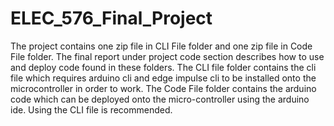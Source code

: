 # ELEC_576_Final_Project
The project contains one zip file in CLI File folder and one zip file in Code File folder. The final report under project code section describes how to use and deploy code found in these folders. The CLI file folder contains the cli file which requires arduino cli and edge impulse cli to be installed onto the microcontroller in order to work. The Code File folder contains the arduino code which can be deployed onto the micro-controller using the arduino ide. Using the CLI file is recommended.
